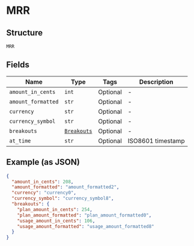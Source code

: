 
# MRR

## Structure

`MRR`

## Fields

| Name | Type | Tags | Description |
|  --- | --- | --- | --- |
| `amount_in_cents` | `int` | Optional | - |
| `amount_formatted` | `str` | Optional | - |
| `currency` | `str` | Optional | - |
| `currency_symbol` | `str` | Optional | - |
| `breakouts` | [`Breakouts`](../../doc/models/breakouts.md) | Optional | - |
| `at_time` | `str` | Optional | ISO8601 timestamp |

## Example (as JSON)

```json
{
  "amount_in_cents": 208,
  "amount_formatted": "amount_formatted2",
  "currency": "currency0",
  "currency_symbol": "currency_symbol8",
  "breakouts": {
    "plan_amount_in_cents": 254,
    "plan_amount_formatted": "plan_amount_formatted0",
    "usage_amount_in_cents": 106,
    "usage_amount_formatted": "usage_amount_formatted8"
  }
}
```

